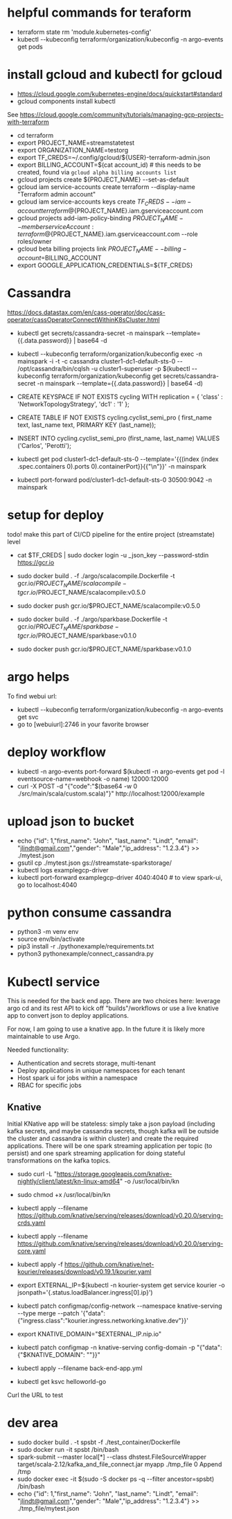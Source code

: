 
# helpful commands for teraform
* terraform state rm 'module.kubernetes-config'
* kubectl --kubeconfig terraform/organization/kubeconfig -n argo-events get pods

# install gcloud and kubectl for gcloud

* https://cloud.google.com/kubernetes-engine/docs/quickstart#standard
* gcloud components install kubectl

See https://cloud.google.com/community/tutorials/managing-gcp-projects-with-terraform


* cd terraform
* export PROJECT_NAME=streamstatetest
* export ORGANIZATION_NAME=testorg
* export TF_CREDS=~/.config/gcloud/${USER}-terraform-admin.json
* export BILLING_ACCOUNT=$(cat account_id) # this needs to be created, found via `gcloud alpha billing accounts list`
* gcloud projects create ${PROJECT_NAME}  --set-as-default
* gcloud iam service-accounts create terraform --display-name "Terraform admin account"
* gcloud iam service-accounts keys create ${TF_CREDS} --iam-account terraform@${PROJECT_NAME}.iam.gserviceaccount.com
* gcloud projects add-iam-policy-binding ${PROJECT_NAME} --member serviceAccount:terraform@${PROJECT_NAME}.iam.gserviceaccount.com --role roles/owner
* gcloud beta billing projects link $PROJECT_NAME --billing-account=$BILLING_ACCOUNT
* export GOOGLE_APPLICATION_CREDENTIALS=${TF_CREDS}

# Cassandra

https://docs.datastax.com/en/cass-operator/doc/cass-operator/cassOperatorConnectWithinK8sCluster.html

* kubectl get secrets/cassandra-secret -n mainspark --template={{.data.password}} | base64 -d
* kubectl --kubeconfig terraform/organization/kubeconfig exec -n mainspark -i -t -c cassandra cluster1-dc1-default-sts-0 -- /opt/cassandra/bin/cqlsh -u cluster1-superuser -p $(kubectl --kubeconfig terraform/organization/kubeconfig get secrets/cassandra-secret -n mainspark --template={{.data.password}} | base64 -d)
* CREATE KEYSPACE IF NOT EXISTS cycling WITH replication = { 'class' : 'NetworkTopologyStrategy', 'dc1' : '1' };
* CREATE TABLE IF NOT EXISTS cycling.cyclist_semi_pro (
   first_name text, 
   last_name text, 
   PRIMARY KEY (last_name));
* INSERT INTO cycling.cyclist_semi_pro (first_name, last_name) VALUES ('Carlos', 'Perotti');


* kubectl get pod cluster1-dc1-default-sts-0 --template='{{(index (index .spec.containers 0).ports 0).containerPort}}{{"\n"}}' -n mainspark
* kubectl port-forward pod/cluster1-dc1-default-sts-0 30500:9042 -n mainspark


# setup for deploy

todo! make this part of CI/CD pipeline for the entire project (streamstate) level
* cat $TF_CREDS | sudo docker login -u _json_key --password-stdin https://gcr.io
* sudo docker build . -f ./argo/scalacompile.Dockerfile -t gcr.io/$PROJECT_NAME/scalacompile -t gcr.io/$PROJECT_NAME/scalacompile:v0.5.0
* sudo docker push gcr.io/$PROJECT_NAME/scalacompile:v0.5.0

* sudo docker build . -f ./argo/sparkbase.Dockerfile -t gcr.io/$PROJECT_NAME/sparkbase -t gcr.io/$PROJECT_NAME/sparkbase:v0.1.0 
* sudo docker push gcr.io/$PROJECT_NAME/sparkbase:v0.1.0

# argo helps

To find webui url:
* kubectl --kubeconfig terraform/organization/kubeconfig -n argo-events get svc
* go to [webuiurl]:2746 in your favorite browser

# deploy workflow

* kubectl -n argo-events port-forward $(kubectl -n argo-events get pod -l eventsource-name=webhook -o name) 12000:12000 
* curl -X POST -d "{\"code\":\"$(base64 -w 0 ./src/main/scala/custom.scala)\"}" http://localhost:12000/example


# upload json to bucket

* echo {\"id\": 1,\"first_name\": \"John\", \"last_name\": \"Lindt\",  \"email\": \"jlindt@gmail.com\",\"gender\": \"Male\",\"ip_address\": \"1.2.3.4\"} >> ./mytest.json
* gsutil cp ./mytest.json gs://streamstate-sparkstorage/
* kubectl logs examplegcp-driver
* kubectl port-forward examplegcp-driver 4040:4040 # to view spark-ui, go to localhost:4040


# python consume cassandra

* python3 -m venv env
* source env/bin/activate
* pip3 install -r ./pythonexample/requirements.txt
* python3 pythonexample/connect_cassandra.py

# Kubectl service 

This is needed for the back end app.  There are two choices here: leverage argo cd and its rest API to kick off "builds"/workflows or use a live knative app to convert json to deploy applications.  

For now, I am going to use a knative app.  In the future it is likely more maintainable to use Argo.

Needed functionality:
* Authentication and secrets storage, multi-tenant
* Deploy applications in unique namespaces for each tenant
* Host spark ui for jobs within a namespace
* RBAC for specific jobs

## Knative

Initial KNative app will be stateless: simply take a json payload (including kafka secrets, and maybe cassandra secrets, though kafka will be outside the cluster and cassandra is within cluster) and create the required applications.  There will be one spark streaming application per topic (to persist) and one spark streaming application for doing stateful transformations on the kafka topics.   

* sudo curl -L "https://storage.googleapis.com/knative-nightly/client/latest/kn-linux-amd64" -o /usr/local/bin/kn

* sudo chmod +x /usr/local/bin/kn

* kubectl apply --filename https://github.com/knative/serving/releases/download/v0.20.0/serving-crds.yaml

* kubectl apply --filename https://github.com/knative/serving/releases/download/v0.20.0/serving-core.yaml

* kubectl apply -f https://github.com/knative/net-kourier/releases/download/v0.19.1/kourier.yaml

* export EXTERNAL_IP=$(kubectl -n kourier-system get service kourier -o jsonpath='{.status.loadBalancer.ingress[0].ip}')

* kubectl patch configmap/config-network --namespace knative-serving --type merge --patch '{"data":{"ingress.class":"kourier.ingress.networking.knative.dev"}}'

* export KNATIVE_DOMAIN="$EXTERNAL_IP.nip.io"

* kubectl patch configmap -n knative-serving config-domain -p "{"data": {"$KNATIVE_DOMAIN": ""}}"

* kubectl apply --filename back-end-app.yml

* kubectl get ksvc helloworld-go

Curl the URL to test


# dev area
* sudo docker build . -t spsbt -f ./test_container/Dockerfile
* sudo docker run -it spsbt /bin/bash
* spark-submit --master local[*] --class dhstest.FileSourceWrapper target/scala-2.12/kafka_and_file_connect.jar myapp ./tmp_file 0 Append /tmp
* sudo docker exec -it $(sudo -S docker ps -q  --filter ancestor=spsbt) /bin/bash
* echo {\"id\": 1,\"first_name\": \"John\", \"last_name\": \"Lindt\",  \"email\": \"jlindt@gmail.com\",\"gender\": \"Male\",\"ip_address\": \"1.2.3.4\"} >> ./tmp_file/mytest.json